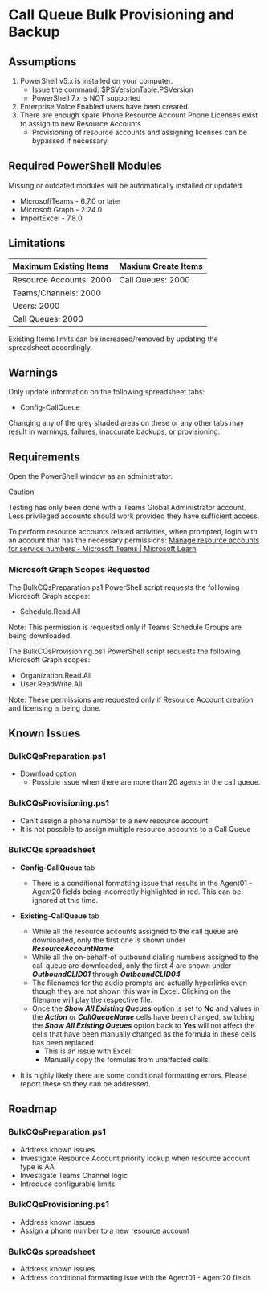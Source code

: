 # Call Queue Bulk Provisioning and Backup

## Assumptions

1.	PowerShell v5.x is installed on your computer.
    - Issue the command: $PSVersionTable.PSVersion
    - PowerShell 7.x is NOT supported
1.	Enterprise Voice Enabled users have been created.
1.	There are enough spare Phone Resource Account Phone Licenses exist to assign to new Resource Accounts 
    - Provisioning of resource accounts and assigning licenses can be bypassed if necessary.	

## Required PowerShell Modules
Missing or outdated modules will be automatically installed or updated.

- MicrosoftTeams - 6.7.0 or later
- Microsoft.Graph - 2.24.0
- ImportExcel - 7.8.0

## Limitations

| Maximum Existing Items      | Maxium Create Items   |
|:----------------------------|:----------------------|
| Resource Accounts: 2000     | Call Queues: 2000     |
| Teams/Channels: 2000        |                       |
| Users: 2000                 |                       |
| Call Queues: 2000           |                       |

Existing Items limits can be increased/removed by updating the spreadsheet accordingly.

## Warnings

Only update information on the following spreadsheet tabs:
  - Config-CallQueue

Changing any of the grey shaded areas on these or any other tabs may result in warnings, failures, inaccurate backups, or provisioning.

## Requirements

Open the PowerShell window as an administrator.

>[!CAUTION]
>Testing has only been done with a Teams Global Administrator account.  Less privileged accounts should work provided they have sufficient access.  

To perform resource accounts related activities, when prompted, login with an account that has the necessary permissions:  [Manage resource accounts for service numbers - Microsoft Teams | Microsoft Learn](https://learn.microsoft.com/microsoftteams/manage-resource-accounts#assign-permissions-for-managing-a-resource-account)

### Microsoft Graph Scopes Requested

The BulkCQsPreparation.ps1 PowerShell script requests the folllowing Microsoft Graph scopes:
  - Schedule.Read.All

Note: This permission is requested only if Teams Schedule Groups are being downloaded.

The BulkCQsProvisioning.ps1 PowerShell script requests the following Microsoft Graph scopes:
  - Organization.Read.All
  - User.ReadWrite.All

Note: These permissions are requested only if Resource Account creation and licensing is being done.

## Known Issues

### BulkCQsPreparation.ps1

- Download option
  - Possible issue when there are more than 20 agents in the call queue.

### BulkCQsProvisioning.ps1

- Can't assign a phone number to a new resource account
- It is not possible to assign multiple resource accounts to a Call Queue

### BulkCQs spreadsheet

- **Config-CallQueue** tab
  - There is a conditional formatting issue that results in the Agent01 - Agent20 fields being incorrectly highlighted in red. This can be ignored at this time.

- **Existing-CallQueue** tab
  - While all the resource accounts assigned to the call queue are downloaded, only the first one is shown under ***ResourceAccountName***
  - While all the on-behalf-of outbound dialing numbers assigned to the call queue are downloaded, only the first 4 are shown under ***OutboundCLID01*** through ***OutboundCLID04***
  - The filenames for the audio prompts are actually hyperlinks even though they are not shown this way in Excel. Clicking on the filename will play the respective file.
  - Once the ***Show All Existing Queues*** option is set to **No** and values in the ***Action*** or ***CallQueueName*** cells have been changed, switching the ***Show All Existing Queues*** option back to **Yes** will not affect the cells that have been manually changed as the formula in these cells has been replaced.
    - This is an issue with Excel.
    - Manually copy the formulas from unaffected cells.

- It is highly likely there are some conditional formatting errors. Please report these so they can be addressed.

## Roadmap

### BulkCQsPreparation.ps1

- Address known issues
- Investigate Resource Account priority lookup when resource account type is AA
- Investigate Teams Channel logic
- Introduce configurable limits

### BulkCQsProvisioning.ps1

- Address known issues
- Assign a phone number to a new resource account

### BulkCQs spreadsheet

- Address known issues
- Address conditional formatting isue with the Agent01 - Agent20 fields
